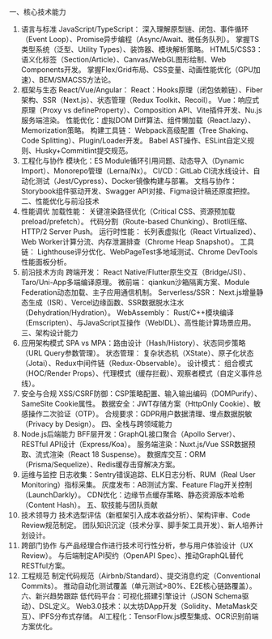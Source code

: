 一、核心技术能力

1. 语言与标准
   JavaScript/TypeScript：
   深入理解原型链、闭包、事件循环（Event Loop）、Promise异步编程（Async/Await、微任务队列）。
   掌握TS类型系统（泛型、Utility Types）、装饰器、模块解析策略。
   HTML5/CSS3：
   语义化标签（Section/Article）、Canvas/WebGL图形绘制、Web Components开发。
   掌握Flex/Grid布局、CSS变量、动画性能优化（GPU加速）、BEM/SMACSS方法论。
2. 框架与生态
   React/Vue/Angular：
   React：Hooks原理（闭包依赖链）、Fiber架构、SSR（Next.js）、状态管理（Redux Toolkit、Recoil）。
   Vue：响应式原理（Proxy vs defineProperty）、Composition API、Vite插件开发、Nu.js服务端渲染。
   性能优化：虚拟DOM Diff算法、组件懒加载（React.lazy）、Memorization策略。
   构建工具链：
   Webpack高级配置（Tree Shaking、Code Splitting）、Plugin/Loader开发。
   Babel AST操作、ESLint自定义规则、Husky+Commitlint提交规范。
3. 工程化与协作
   模块化：ES Module循环引用问题、动态导入（Dynamic Import）、Monorepo管理（Lerna/Nx）。
   CI/CD：GitLab CI流水线设计、自动化测试（Jest/Cypress）、Docker镜像构建与部署。
   文档与协作：Storybook组件驱动开发、Swagger API对接、Figma设计稿还原度把控。
   二、性能优化与前沿技术
1. 性能调优
   加载性能：
   关键渲染路径优化（Critical CSS、资源预加载preload/prefetch）。
   代码分割（Route-based Chunking）、Brotli压缩、HTTP/2 Server Push。
   运行时性能：
   长列表虚拟化（React Virtualized）、Web Worker计算分流、内存泄漏排查（Chrome Heap Snapshot）。
   工具链：
   Lighthouse评分优化、WebPageTest多地域测试、Chrome DevTools性能面板分析。
2. 前沿技术方向
   跨端开发：
   React Native/Flutter原生交互（Bridge/JSI）、Taro/Uni-App多端编译原理。
   微前端：
   qiankun沙箱隔离方案、Module Federation动态加载、主子应用通信机制。
   Serverless/SSR：
   Next.js增量静态生成（ISR）、Vercel边缘函数、SSR数据脱水注水（Dehydration/Hydration）。
   WebAssembly：
   Rust/C++模块编译（Emscripten）、与JavaScript互操作（WebIDL）、高性能计算场景应用。
   三、架构设计能力
1. 应用架构模式
   SPA vs MPA：路由设计（Hash/History）、状态同步策略（URL Query参数管理）。
   状态管理：
   复杂状态机（XState）、原子化状态（Jotai）、Redux中间件链（Redux-Observable）。
   设计模式：
   组合模式（HOC/Render Props）、代理模式（缓存拦截）、观察者模式（自定义事件总线）。
2. 安全与合规
   XSS/CSRF防御：CSP策略配置、输入输出编码（DOMPurify）、SameSite Cookie属性。
   数据安全：JWT存储方案（HttpOnly Cookie）、敏感操作二次验证（OTP）。
   合规要求：GDPR用户数据清理、埋点数据脱敏（Privacy by Design）。
   四、全栈与跨领域能力
1. Node.js后端能力
   BFF层开发：GraphQL接口聚合（Apollo Server）、RESTful API设计（Express/Koa）。
   服务端渲染：Nuxt.js/Vue SSR数据预取、流式渲染（React 18 Suspense）。
   数据库交互：ORM（Prisma/Sequelize）、Redis缓存击穿解决方案。
2. 运维与监控
   日志收集：Sentry错误追踪、ELK日志分析、RUM（Real User Monitoring）指标采集。
   灰度发布：AB测试方案、Feature Flag开关控制（LaunchDarkly）。
   CDN优化：边缘节点缓存策略、静态资源版本哈希（Content Hash）。
   五、软技能与团队贡献
1. 技术领导力
   技术选型评估（新框架引入成本收益分析）、架构评审、Code Review规范制定。
   团队知识沉淀（技术分享、脚手架工具开发）、新人培养计划设计。
2. 跨部门协作
   与产品经理合作进行技术可行性分析，参与用户体验设计（UX Review）。
   与后端制定API契约（OpenAPI Spec）、推动GraphQL替代RESTful方案。
3. 工程规范
   制定代码规范（Airbnb/Standard）、提交消息约定（Conventional Commits）。
   推动自动化测试覆盖（单元测试>80%、E2E核心链路覆盖）。
   六、新兴趋势跟踪
   低代码平台：可视化搭建引擎设计（JSON Schema驱动）、DSL定义。
   Web3.0技术：以太坊DApp开发（Solidity、MetaMask交互）、IPFS分布式存储。
   AI工程化：TensorFlow.js模型集成、OCR识别前端方案优化。
